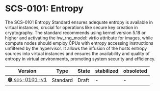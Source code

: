 # SCS-0101: Entropy

The SCS-0101 Entropy Standard ensures adequate entropy is available in virtual instances, crucial for operations like secure key creation in cryptography. The standard recommends using kernel version 5.18 or higher and activating the hw_rng_model: virtio attribute for images, while compute nodes should employ CPUs with entropy accessing instructions unfiltered by the hypervisor. It allows the infusion of the hosts entropy sources into virtual instances and ensures the availability and quality of entropy in virtual environments, promoting system security and efficiency.

| Version  | Type  | State   | stabilized | obsoleted |
| -------- | ----- | ------- | ---------- | --------- |
| [🟠 scs-0101-v1](/standards/scs-0101-v1-entropy)  | Standard  | Draft  | -  | -  |
